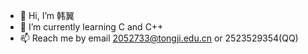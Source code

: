 - 👋 Hi, I’m 韩翼
- 🌱 I’m currently learning C and C++
- 📫 Reach me by email 2052733@tongji.edu.cn or 2523529354(QQ)

<!---
hhwing/hhwing is a ✨ special ✨ repository because its `README.md` (this file) appears on your GitHub profile.
You can click the Preview link to take a look at your changes.
--->
